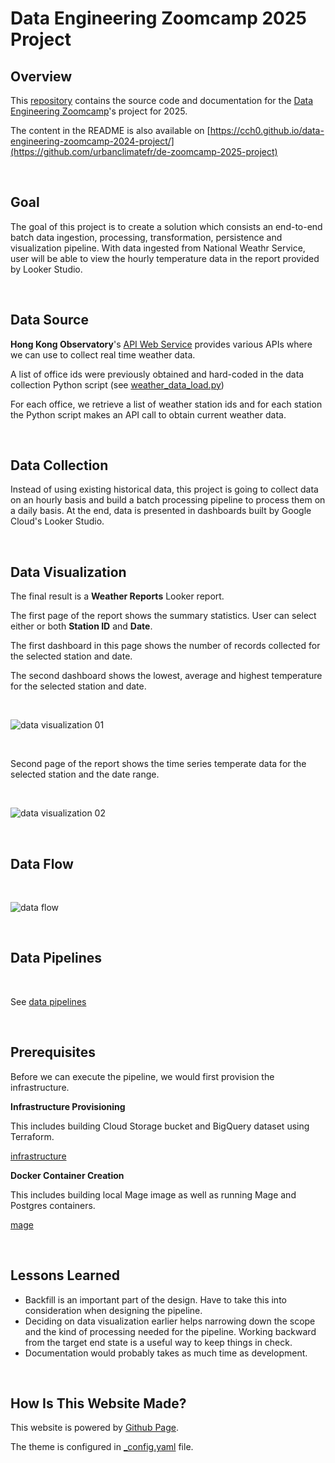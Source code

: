 # Data Engineering Zoomcamp 2025 Project

## Overview

This [repository](https://github.com/urbanclimatefr/de-zoomcamp-2025-project) contains the source code and documentation for the [Data Engineering Zoomcamp](https://github.com/DataTalksClub/data-engineering-zoomcamp)'s project for 2025.

The content in the README is also available on [https://cch0.github.io/data-engineering-zoomcamp-2024-project/](https://github.com/urbanclimatefr/de-zoomcamp-2025-project)

<br>

## Goal

The goal of this project is to create a solution which consists an end-to-end batch data ingestion, processing, transformation, persistence and visualization pipeline. With data ingested from National Weathr Service, user will be able to view the hourly temperature data in the report provided by Looker Studio.


<br>

## Data Source

**Hong Kong Observatory**'s [API Web Service](https://data.gov.hk/tc-data/dataset/hk-hko-rss-current-weather-report/resource/83c9d433-2aa1-465d-96c7-460c78091bda) provides various APIs where we can use to collect real time weather data.

A list of office ids were previously obtained and hard-coded in the data collection Python script (see [weather_data_load.py](./src/weather_data_loader.py))

For each office, we retrieve a list of weather station ids and for each station the Python script makes an API call to obtain current weather data.

<br>

## Data Collection

Instead of using existing historical data, this project is going to collect data on an hourly basis and build a batch processing pipeline to process them on a daily basis. At the end, data is presented in dashboards built by Google Cloud's Looker Studio.



<br>

## Data Visualization

The final result is a **Weather Reports** Looker report.

The first page of the report shows the summary statistics. User can select either or both **Station ID** and **Date**.

The first dashboard in this page shows the number of records collected for the selected station and date.

The second dashboard shows the lowest, average and highest temperature for the selected station and date.

<br>

![data visualization 01](./docs/data_visualization_01.png)

<br>

Second page of the report shows the time series temperate data for the selected station and the date range.

<br>


![data visualization 02](./docs/data_visualization_02.png)

<br>


## Data Flow

<br>

![data flow](./docs/data_flow.svg)

<br>

## Data Pipelines

<br>

See [data pipelines](./docs/pipeline.md)

<br>



## Prerequisites

Before we can execute the pipeline, we would first provision the infrastructure.

**Infrastructure Provisioning**

This includes building Cloud Storage bucket and BigQuery dataset using Terraform.


[infrastructure](./docs/infra.md)


**Docker Container Creation**

This includes building local Mage image as well as running Mage and Postgres containers.


[mage](./docs/mage.md)

<br>

## Lessons Learned

- Backfill is an important part of the design. Have to take this into consideration when designing the pipeline.
- Deciding on data visualization earlier helps narrowing down the scope and the kind of processing needed for the pipeline. Working backward from the target end state is a useful way to keep things in check.
- Documentation would probably takes as much time as development.


<br>

## How Is This Website Made?

This website is powered by [Github Page](https://pages.github.com/).

The theme is configured in [_config.yaml](./_config.yaml) file.


<br>
